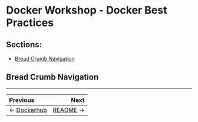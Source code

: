 # Docker Workshop - Docker Best Practices

## Sections:

* [Bread Crumb Navigation](#bread-crumb-navigation)

## Bread Crumb Navigation
_________________________

Previous | Next
:------- | ---:
← [Dockerhub](../dockerhub/README.md) | [README](../../README.md) →
